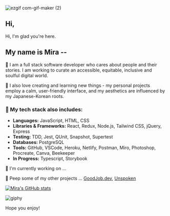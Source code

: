 <!-- ![Mira-Kine-Banner](./github.JPG) -->
![ezgif com-gif-maker (2)](https://user-images.githubusercontent.com/90009901/160056144-141fab88-0b55-44c5-8213-85f4a852761d.gif)



## Hi,

Hi, I'm glad you're here.

## My name is Mira -- 

 🌱  I am a full stack software developer who cares about people and their stories. I am working to curate an accessible, equitable, inclusive and soulful digital world.

 🌸 I also love creating and learning new things - my personal projects employ a calm, user-friendly interface, and my aesthetics are influenced by my Japanese-Korean roots. 


 ### 📝 My tech stack also includes:
  - **Languages:** JavaScript, HTML, CSS
  - **Libraries & Frameworks:** React, Redux, Node.js, Tailwind CSS, jQuery, Express
  - **Testing:** TDD, Jest, QUnit, Snapshot, Supertest
  - **Databases:** PostgreSQL
  - **Tools:** GitHub, VSCode, Heroku, Netlify, Postman, Miro, Photoshop, Procreate, Canva, Beekeeper
  - **In Progress:** Typescript, Storybook
 
 💪 I'm currently working on ...
 
 👀 Peep some of my other projects ... [GoodJob.dev](https://www.goodjob.dev/), [Unspoken](https://unspokenstories.netlify.app/)

 [![Mira's GitHub stats](https://github-readme-stats.vercel.app/api?username=mira-kine&show_icons=true)](https://github.com/mira-kine/github-readme-stats)


![giphy](https://user-images.githubusercontent.com/90009901/160058297-c9862dfd-d7b4-4bee-9ee5-5a0e422ec4bb.gif)
         

Hope you enjoy!




